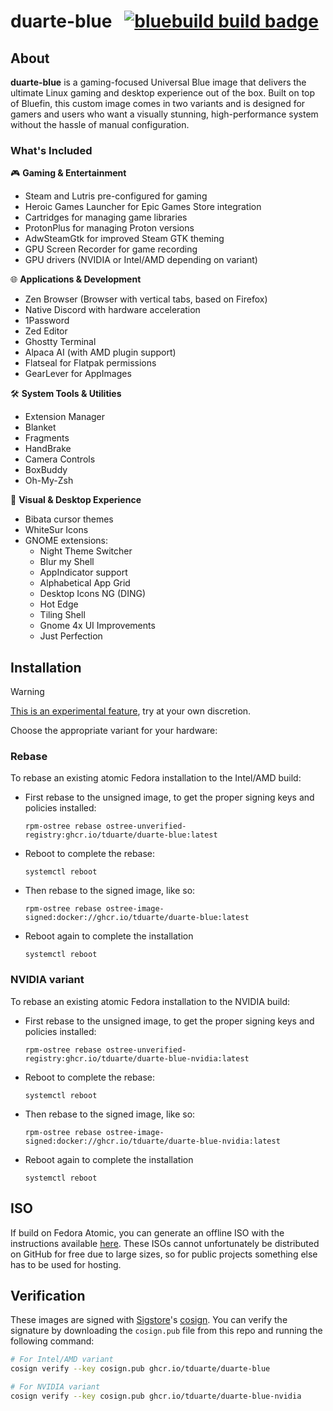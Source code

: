 # duarte-blue &nbsp; [![bluebuild build badge](https://github.com/tduarte/duarte-blue/actions/workflows/build.yml/badge.svg)](https://github.com/tduarte/duarte-blue/actions/workflows/build.yml)

## About

**duarte-blue** is a gaming-focused Universal Blue image that delivers the ultimate Linux gaming and desktop experience out of the box. Built on top of Bluefin, this custom image comes in two variants and is designed for gamers and users who want a visually stunning, high-performance system without the hassle of manual configuration.

### What's Included

🎮 **Gaming & Entertainment**
- Steam and Lutris pre-configured for gaming
- Heroic Games Launcher for Epic Games Store integration
- Cartridges for managing game libraries
- ProtonPlus for managing Proton versions
- AdwSteamGtk for improved Steam GTK theming
- GPU Screen Recorder for game recording
- GPU drivers (NVIDIA or Intel/AMD depending on variant)

🌐 **Applications & Development**
- Zen Browser (Browser with vertical tabs, based on Firefox)
- Native Discord with hardware acceleration
- 1Password
- Zed Editor
- Ghostty Terminal
- Alpaca AI (with AMD plugin support)
- Flatseal for Flatpak permissions
- GearLever for AppImages

🛠️ **System Tools & Utilities**
- Extension Manager
- Blanket
- Fragments
- HandBrake
- Camera Controls
- BoxBuddy
- Oh-My-Zsh

🎨 **Visual & Desktop Experience**
- Bibata cursor themes
- WhiteSur Icons
- GNOME extensions:
  - Night Theme Switcher
  - Blur my Shell
  - AppIndicator support
  - Alphabetical App Grid
  - Desktop Icons NG (DING)
  - Hot Edge
  - Tiling Shell
  - Gnome 4x UI Improvements
  - Just Perfection

## Installation

> [!WARNING]
> [This is an experimental feature](https://www.fedoraproject.org/wiki/Changes/OstreeNativeContainerStable), try at your own discretion.

Choose the appropriate variant for your hardware:

### Rebase

To rebase an existing atomic Fedora installation to the Intel/AMD build:

- First rebase to the unsigned image, to get the proper signing keys and policies installed:
  ```
  rpm-ostree rebase ostree-unverified-registry:ghcr.io/tduarte/duarte-blue:latest
  ```
- Reboot to complete the rebase:
  ```
  systemctl reboot
  ```
- Then rebase to the signed image, like so:
  ```
  rpm-ostree rebase ostree-image-signed:docker://ghcr.io/tduarte/duarte-blue:latest
  ```
- Reboot again to complete the installation
  ```
  systemctl reboot
  ```

### NVIDIA variant

To rebase an existing atomic Fedora installation to the NVIDIA build:

- First rebase to the unsigned image, to get the proper signing keys and policies installed:
  ```
  rpm-ostree rebase ostree-unverified-registry:ghcr.io/tduarte/duarte-blue-nvidia:latest
  ```
- Reboot to complete the rebase:
  ```
  systemctl reboot
  ```
- Then rebase to the signed image, like so:
  ```
  rpm-ostree rebase ostree-image-signed:docker://ghcr.io/tduarte/duarte-blue-nvidia:latest
  ```
- Reboot again to complete the installation
  ```
  systemctl reboot
  ```

## ISO

If build on Fedora Atomic, you can generate an offline ISO with the instructions available [here](https://blue-build.org/learn/universal-blue/#fresh-install-from-an-iso). These ISOs cannot unfortunately be distributed on GitHub for free due to large sizes, so for public projects something else has to be used for hosting.

## Verification

These images are signed with [Sigstore](https://www.sigstore.dev/)'s [cosign](https://github.com/sigstore/cosign). You can verify the signature by downloading the `cosign.pub` file from this repo and running the following command:

```bash
# For Intel/AMD variant
cosign verify --key cosign.pub ghcr.io/tduarte/duarte-blue

# For NVIDIA variant
cosign verify --key cosign.pub ghcr.io/tduarte/duarte-blue-nvidia
```
